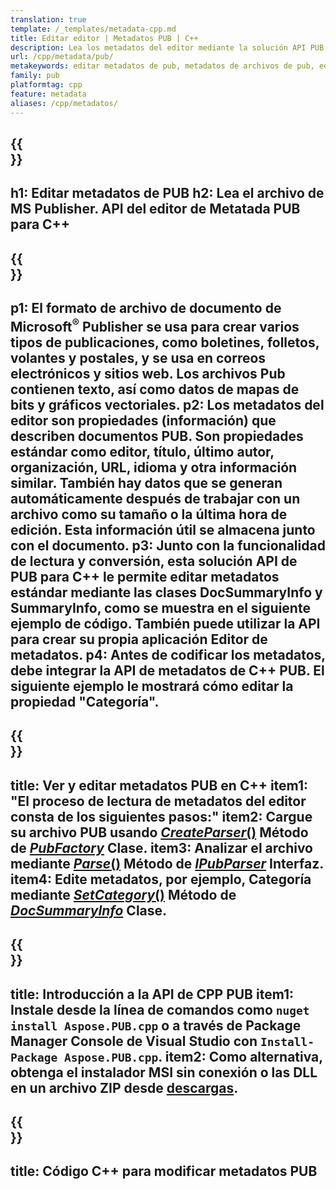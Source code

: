 ```yaml
---
translation: true
template: /_templates/metadata-cpp.md
title: Editar editor | Metadatos PUB | C++
description: Lea los metadatos del editor mediante la solución API PUB C++. La API nativa de C++ le brinda acceso a las propiedades SummaryInfo y DocSummaryInfo.
url: /cpp/metadata/pub/
metakeywords: editar metadatos de pub, metadatos de archivos de pub, editor de metadatos de editores, leer metadatos de archivos de pub, leer metadatos de pub
family: pub
platformtag: cpp
feature: metadata
aliases: /cpp/metadatos/
---
```


{{<section banner>}}
---
h1: Editar metadatos de PUB
h2: Lea el archivo de MS Publisher. API del editor de Metatada PUB para C++
---

{{<section overview>}}
---
p1: El formato de archivo de documento de Microsoft<sup>®</sup> Publisher se usa para crear varios tipos de publicaciones, como boletines, folletos, volantes y postales, y se usa en correos electrónicos y sitios web. Los archivos Pub contienen texto, así como datos de mapas de bits y gráficos vectoriales.
p2: Los metadatos del editor son propiedades (información) que describen documentos PUB. Son propiedades estándar como editor, título, último autor, organización, URL, idioma y otra información similar. También hay datos que se generan automáticamente después de trabajar con un archivo como su tamaño o la última hora de edición. Esta información útil se almacena junto con el documento.
p3: Junto con la funcionalidad de lectura y conversión, esta solución API de PUB para C++ le permite editar metadatos estándar mediante las clases DocSummaryInfo y SummaryInfo, como se muestra en el siguiente ejemplo de código. También puede utilizar la API para crear su propia aplicación Editor de metadatos.
p4: Antes de codificar los metadatos, debe integrar la API de metadatos de C++ PUB. El siguiente ejemplo le mostrará cómo editar la propiedad "Categoría".
---

{{<section feature1>}}
---
title: Ver y editar metadatos PUB en C++
item1: "El proceso de lectura de metadatos del editor consta de los siguientes pasos:"
item2: Cargue su archivo PUB usando [*CreateParser*()](https://reference.aspose.com/pub/cpp/class/aspose.pub.pub_factory#a88c04c4c35d45ee8febc7e1554d03c4b) Método de [*PubFactory*](https://reference.aspose.com/pub/cpp/class/aspose.pub.pub_factory) Clase.
item3: Analizar el archivo mediante [*Parse*()](https://reference.aspose.com/pub/cpp/class/aspose.pub.i_pub_parser#ae9fc7043f382a5b4a7b694f0fe477915) Método de [*IPubParser*](https://reference.aspose.com/pub/cpp/class/aspose.pub.i_pub_parser) Interfaz.
item4: Edite metadatos, por ejemplo, Categoría mediante [*SetCategory*()](https://reference.aspose.com/pub/cpp/class/aspose.pub.doc_summary_info#a2e023fe8e8ecd0bf03bb6c9d561f8fec) Método de [*DocSummaryInfo*](https://reference.aspose.com/pub/cpp/class/aspose.pub.doc_summary_info) Clase.
---

{{<section feature2>}}
---
title: Introducción a la API de CPP PUB
item1: Instale desde la línea de comandos como ```nuget install Aspose.PUB.cpp``` o a través de Package Manager Console de Visual Studio con ```Install-Package Aspose.PUB.cpp```.
item2: Como alternativa, obtenga el instalador MSI sin conexión o las DLL en un archivo ZIP desde [descargas](https://releases.aspose.com/pub/cpp/).
---

{{<section codeexample>}}
---
title: Código C++ para modificar metadatos PUB
---
